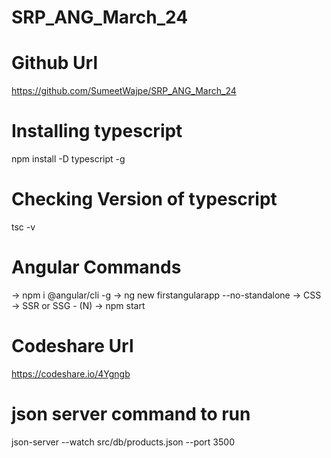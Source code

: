 # SRP_ANG_March_24

# Github Url
https://github.com/SumeetWajpe/SRP_ANG_March_24

# Installing typescript
npm install -D typescript -g 

# Checking Version of typescript 
tsc -v

# Angular Commands

-> npm i @angular/cli -g
-> ng new firstangularapp --no-standalone
    -> CSS
    -> SSR or SSG - (N)
-> npm start

# Codeshare Url

https://codeshare.io/4Ygngb

# json server command to run
json-server --watch src/db/products.json --port 3500